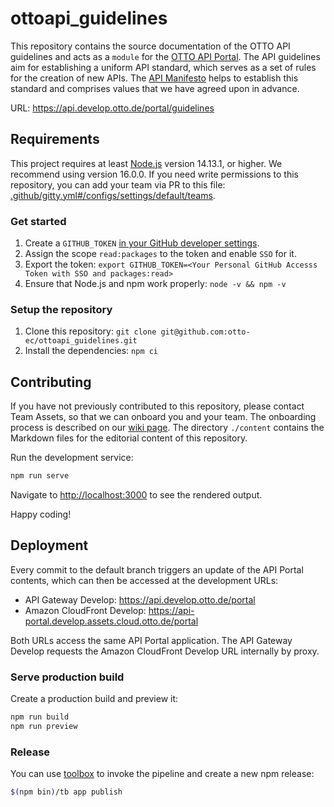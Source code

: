 # ottoapi_guidelines

This repository contains the source documentation of the OTTO API guidelines and acts as a `module` for the [OTTO API Portal](https://github.com/otto-ec/ottoapi_portal). The API guidelines aim for establishing a uniform API standard, which serves as a set of rules for the creation of new APIs.
The [API Manifesto](/manifesto.md) helps to establish this standard and comprises values that we have agreed upon in advance.

URL: <https://api.develop.otto.de/portal/guidelines>

## Requirements

This project requires at least [Node.js](https://nodejs.org/en/) version 14.13.1, or higher. We recommend using version 16.0.0.
If you need write permissions to this repository, you can add your team via PR to this file: [.github/gitty.yml#/configs/settings/default/teams](.github/gitty.yml#/configs/settings/default/teams).

### Get started

1. Create a `GITHUB_TOKEN` [in your GitHub developer settings](https://github.com/settings/tokens).
2. Assign the scope `read:packages` to the token and enable `SSO` for it.
3. Export the token: `export GITHUB_TOKEN=<Your Personal GitHub Accesss Token with SSO and packages:read>`
4. Ensure that Node.js and npm work properly: `node -v && npm -v`

### Setup the repository

1. Clone this repository: `git clone git@github.com:otto-ec/ottoapi_guidelines.git`
2. Install the dependencies: `npm ci`

## Contributing

If you have not previously contributed to this repository, please contact Team Assets, so that we can onboard you and your team.
The onboarding process is described on our [wiki page](https://github.com/otto-ec/ottoapi_docs/wiki/Team-onboarding-for-spec-file-publication).
The directory `./content` contains the Markdown files for the editorial content of this repository.

Run the development service:

```bash
npm run serve
```

Navigate to [http://localhost:3000](http://localhost:3000) to see the rendered output.

Happy coding!

## Deployment

Every commit to the default branch triggers an update of the API Portal contents, which can then be accessed at the development URLs:

- API Gateway Develop: <https://api.develop.otto.de/portal>
- Amazon CloudFront Develop: <https://api-portal.develop.assets.cloud.otto.de/portal>

Both URLs access the same API Portal application.
The API Gateway Develop requests the Amazon CloudFront Develop URL internally by proxy.

### Serve production build

Create a production build and preview it:

```bash
npm run build
npm run preview
```

### Release

You can use [toolbox](https://github.com/otto-ec/assets_toolbox) to invoke the pipeline and create a new npm release:

```bash
$(npm bin)/tb app publish
```
